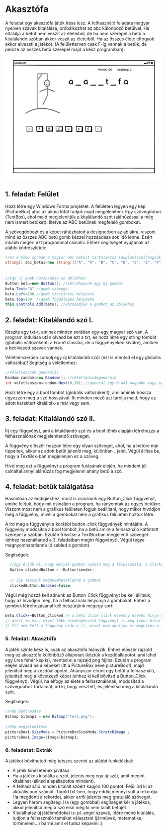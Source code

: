 # Akasztófa

A feladat egy akasztófa játék írása lesz. A felhasználó feladata magyar nyelven szavak kitalálása, próbálkozhat az abc különböző betűivel.
Ha eltalálja a betűt nem veszít az életeiből, de ha nem szerepel a betű a kitalálandó szóban akkor veszít az életeiből. Ha az összes élete elfogyott akkor elveszti a játékot. (A felületterven csak F-ig vannak a betűk, de persze az összes betű szerepel majd a kész programban).


![akasztofa felületterv](akasztofa.png)

## 1. feladat: Felület
Hozz létre egy Windows Forms projektet. A felületen legyen egy kép (PictureBox) ahol az akasztófát tudjuk majd megjeleníteni.
Egy szövegdoboz (TextBox), ahol majd megjelenítjük a kitalálandó szót (aláhúzással a még nem ismert betűket). Illetve az ABC betűinek megfelelő gombokat.

A szövegdobozt és a képet ráhúzhatod a designerben az ablakra, viszont mind az összes ABC betű gomb kézzel hozzáadása sok idő lenne. Ezért inkább megéri ezt programmal csinálni. Ehhez segítséget nyújtanak az alábbi kódrészletek:

``` cs
//ez a tömb sorban a magyar abc betűit tartalmazza (duplamássalhangzók nélkül), ezt felhasználhatod a kódban
string[] abc_betui=new string[]{"A", "Á", "B", "C", "D", "E", "É", "F", "G", "H", "I", "Í", "J", "K", "L", "M", "N", "O", "Ó", "Ö", "Ő", "P", "R", "S", "T", "U", "Ú", "Ü", "Ű", "V", "Z"};


//Egy új gomb hozzáadása az ablakhoz:
Button betu=new Button(); //Létrehozunk egy új gombot
betu.Text="A" //gomb szövege
betu.Left=100 //gomb vízszintes helyzete
betu.Top=100  //gomb függőleges helyzete
this.Controls.Add(betu); //Hozzáadjuk a gombot az ablakhoz
```

## 2. feladat: Kitalálandó szó I.
Készíts egy txt-t, aminek minden sorában egy-egy magyar szó van. A program indulása után olvasd be ezt a txt, és hozz létre egy string tömböt (globális változóként: a From1 classba, de a függvényeken kívülre), amiben a beolvasott szavak vannak.

Véletlenszerűen sorsolj egy új kitalálandó szót (ezt is mentsd el egy globális változóba)! Segítség a véletlenhez:
```cs
//Véletlenszám generálás 
Random random=new Random(); //véletlenszámgeneráló
int veletlenszam=random.Next(0,10); //generál egy 0-nál nagyobb vagy egyenlő és egy 10-nél szigorúan kisebb számot.
```
Hozz létre egy a bool tömböt (globális változóként), ami aminek hossza egyezzen meg a szó hosszával. Itt minden mező azt tárolja majd, hogy az adott karaktert kitalálták-e már vagy sem.

## 3. feladat: Kitalálandó szó II.

Írj egy függvényt, ami a kitalálandó szó és a bool tömb alapján létrehozza a felhasználónak megjelenítendő szöveget.

A függvény először hozzon létre egy olyan szöveget, ahol, ha a betűre már tippeltek, akkor az adott betűt jeleníti meg, különben _ jelet. Végül állítsa be, hogy a TextBox-ban megjelenjen ez a szöveg.

Hívd meg ezt a függvényt a program futásának elején, ha mindent jól csináltál annyi aláhúzás fog megjelenni ahány betű a szó.

## 4. feladat: betűk találgatása
Hasonlóan az eddigiekhez, most is csinálunk egy Button_Click függvényt, amibe leírjuk, hogy mit csináljon a program, ha rányomtak az egyes betűkre. Viszont most
nem a grafikus felületen fogjuk beállítani, hogy mikor hívódjon meg a függvény, mivel a gombokat nem a grafikus felületen hoztuk létre.

A írd meg a függvényt a korábbi button_click függvények mintájára. A függvény módosítsa a bool tömböt, ha a betű amire a felhasználó kattintott szerepel a szóban.
Ezután frissítse a TextBoxban megjelenő szöveget (ehhez használhatod a 3. feladatban megírt függvényt). Végül tegye megnyomhatatlanná (disabled a gombot).

Segítségek:
```cs
  //Így érjük el, hogy melyik gombot nyomta meg a felhasználó, a clickeButton a megnyomot gombot tartalmazza
  Button clickedButton = (Button)sender;
  
  // így tesszük megnyomhatatlanná a gombot
  clickedButton.Enabled=false;
 ```
 
 Végül még hozzá kell adnunk az Button_Click függvényt be kell állítsuk, hogy az hívódjon meg, ha a felhasználó lenyomja a gombokat. Ehhez a gombok létrehozásánál kell beszúrjünk mégegy sort:
 ```cs
 betu.Click+=Button_Clicked // a betu click click esemény esetén hívja meg a Button_Click függvényt.
 // Azért += van, mivel több eseménykezelő függvényt is meg tudna hívni a gomb, ezzel hozzáadunk egy új eseménykezelőt, a meghívandó eseménykezelők közé
 // Itt nem kell a függvény után a (), mivel nem akarjuk mi meghívni a függvényt, csak odaadjuk a gombnak, hogy majd ezt hívd meg, ha megnyomtak.
 ```
 
 ### 5. feladat: Akasztófa
 A játék szinte kész is, csak az akasztófa hiányzik. Ehhez először rajzold meg az akasztófa különböző állapotait (köztük a kezdőállapotot, ami lehet egy üres fehér kép is), mentsd el a rajzaid png fájlba.
 Ezután a program elején olvasd be a képeket (itt a PictureBox neve pictureBox1), majd jelenítsd meg a kezdőállapotot. Ahányszor elront egy betűt a felhasználó, jelenítsd meg a következő képet (ehhez ki kell bővítsd a Button_Click függvényt).
 Végül, ha elfogy az élete a felhasználónak, módosítsd a szövegdoboz tartalmát, írd ki, hogy vesztett, és jelenítsd meg a kitalálandó szót.
 
 Segítségek:
 ```cs
 //Kép beolvasása
 Bitmap bitmap1 = new Bitmap("test.png");
 
 //Kép megjelenítése
 pictureBox1.SizeMode = PictureBoxSizeMode.StretchImage ;
 pictureBox1.Image=(Image)bitmap1;

 ```
 
 ### 6. feladatat: Extrák
 
 A játékot bővítheted még tetszés szerint az alábbi funkciókkal:
  - A játék kinézetének javítása
  - Ha a játékos kitalálta a szót, jelents meg egy új szót, amit megint kitalálhat (állítsd alapállapotba mindent).
  - A felhasználó minden kitalált szóért kapjon 100 pontot. Felül írd ki az aktuális pontszámát. Tárold txt-ben, hogy eddig mennyi volt a rekordja. Ha megdönti a rekordot, 
  akkor erről jeleníts meg gratuláló szöveget.
  - Legyen három segítség. Ha (egy gombbal) segítséget kér a játékos, akkor jelenítsd meg a szó első még ki nem talált betűjét.
  - Kitalálhatsz új játékmódokat is: pl. angol szavak, időre menő kitalálás, tudjon a felhasználó témákat választani (járművek, matematika, történelem...) bármi amit el tudsz képzelni :)

